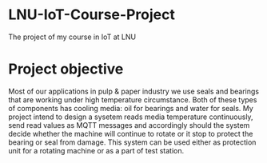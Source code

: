 # LNU-IoT-Course-Project
The project of my course in IoT at LNU
# Project objective
Most of our applications in pulp & paper industry we use seals and bearings that are working under high temperature circumstance. Both of these types of components has cooling media: oil for bearings and water for seals. My project intend to design a sysetem reads media temperature continuously, send read values as MQTT messages  and accordingly should the system decide whether the machine will continue to rotate or it stop to protect the bearing or seal from damage. This system can be used either as protection unit for a rotating machine  or as a part of test station.
